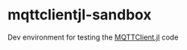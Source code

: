 # mqttclientjl-sandbox
Dev environment for testing the [MQTTClient.jl](https://github.com/NickMcSweeney/MQTTClient.jll) code
